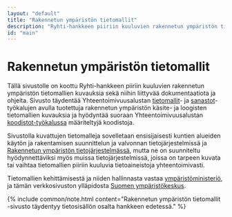 ```yaml
---
layout: "default"
title: "Rakennetun ympäristön tietomallit"
description: "Ryhti-hankkeen piiriin kuuluvien rakennetun ympäristön tietomallien dokumentaatiosivusto"
id: "main"
---
```

# Rakennetun ympäristön tietomallit

Tällä sivustolle on koottu Ryhti-hankkeen piiriin kuuluvien rakennetun ympäristön tietomallien kuvauksia sekä niihin liittyvää dokumentaatiota ja ohjeita. Sivusto täydentää Yhteentoimivuusalustan [tietomallit](https://tietomallit.suomi.fi/)- ja [sanastot](https://sanastot.suomi.fi/)-työkalujen avulla tuotettuja rakennetun ympäristön käsite- ja loogisten tietomallien kuvauksia ja hyödyntää suoraan Yhteentoimivuusalustan [koodistot-työkalussa](https://koodistot.suomi.fi/) määriteltyjä koodistoja.

Sivustolla kuvattujen tietomalleja sovelletaan ensisijaisesti kuntien alueiden käytön ja rakentamisen suunnittelun ja valvonnan tietojärjestelmissä ja [Rakennetun ympäristön tietojärjestelmässä](https://ym.fi/ryhti/rytj), mutta ne on suunniteltu hyödynnettäviksi myös muissa tietojärjestelmissä, joissa on tarpeen kuvata tai vaihtaa tietomallien piiriin kuuluvia tietoaineistoja yhteentoimivasti.

Tietomallien kehittämisestä ja niiden hallinnasta vastaa [ympäristöministeriö](https://ym.fi), ja tämän verkkosivuston ylläpidosta [Suomen ympäristökeskus](https://www.syke.fi/).

{% include common/note.html content="Rakennetun ympäristön tietomallit -sivusto täydentyy tietosisällön osalta hankkeen edetessä." %}


